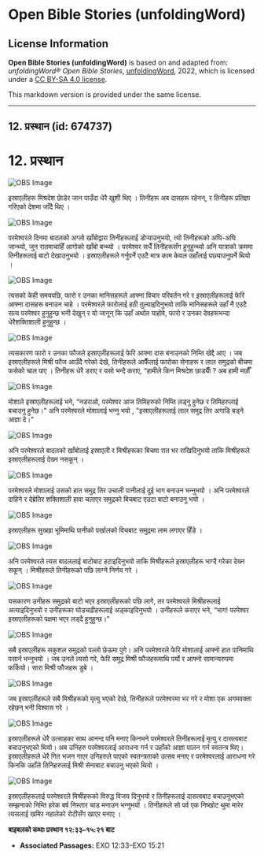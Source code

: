 # Open Bible Stories (unfoldingWord)

## License Information

**Open Bible Stories (unfoldingWord)** is based on and adapted from: _unfoldingWord® Open Bible Stories_, [unfoldingWord](https://unfoldingword.org/utw), 2022, which is licensed under a [CC BY-SA 4.0 license](https://creativecommons.org/licenses/by-sa/4.0/legalcode.en).

This markdown version is provided under the same license.



--------------------------------

## 12. प्रस्थान (id: 674737)

12\. प्रस्थान
=============

![OBS Image](https://cdn.door43.org/obs/jpg/360px/obs-en-12-01.jpg)

इस्राएलीहरू मिश्रदेश छाेडेर जान पाउँदा धेरै खुशी थिए । तिनीहरू अब दासहरू रहेनन्, र तिनीहरू प्रतिज्ञा गरिएको देशमा जाँदै थिए ।

![OBS Image](https://cdn.door43.org/obs/jpg/360px/obs-en-12-02.jpg)

परमेश्‍वरले दिनमा बादलको अग्लो खाँबोद्वारा तिनीहरूलाई डोर्‍याउनुभयो, त्यो तिनीहरूको अघि\-अघि जान्थ्यो, जुन रातमाचाहिँ आगोको खाँबो बन्थ्यो । परमेश्‍वर सधैँ तिनीहरूसँग हुनुहुन्थ्यो अनि यात्राको क्रममा तिनीहरूलाई बाटो देखाउनुभयो । इस्राएलीहरूले गर्नुपर्ने एउटै मात्र काम केवल उहाँलाई पछ्याउनुपर्ने थियो ।

![OBS Image](https://cdn.door43.org/obs/jpg/360px/obs-en-12-03.jpg)

त्यसको केही समयपछि, फारो र उनका मानिसहरूले आफ्ना विचार परिवर्तन गरे र इस्राएलीहरूलाई फेरि आफ्ना दासहरू बनाउन चाहे । परमेश्‍वरले फारोलाई हठी तुल्याइदिनुभयो ताकि मानिसहरूले उहाँ नै एउटै सत्य परमेश्‍वर हुनुहुन्छ भनी देखुन् र यो जानून् कि उहाँ अर्थात याहोवे, फारो र उनका देवहरूभन्दा धेरैशक्तिशाली हुनुहुन्छ ।

![OBS Image](https://cdn.door43.org/obs/jpg/360px/obs-en-12-04.jpg)

त्यसकारण फारो र उनका फौजले इस्राएलीहरूलाई फेरि आफ्ना दास बनाउनको निम्ति खेद्दै आए । जब इस्राएलीहरूले मिश्री फौज आउँदै गरेको देखे, तिनीहरूले आफैँलाई फारोका सेनाहरू र लाल समुद्रको बीचमा फसेको चाल पाए । तिनीहरू धेरै डराए र यसो भन्दै कराए, “हामीले किन मिश्रदेश छाड्याैँ ? अब हामी मर्छौँ

![OBS Image](https://cdn.door43.org/obs/jpg/360px/obs-en-12-05.jpg)

मोशाले इस्राएलीहरूलाई भने, “नडराओ, परमेश्‍वर आज तिमिहरुको निम्‍ति लड्नु हुनेछ र तिमिहरुलाई बचाउनु हुनेछ।" अनि परमेश्‍वरले मोशालाई भन्‍नु भयो , "इस्राएलीहरूलाई लाल समुद्र तिर अगाडि बड्ने आज्ञा दे।"

![OBS Image](https://cdn.door43.org/obs/jpg/360px/obs-en-12-06.jpg)

अनि परमेश्‍वरले बादलको खाँबोलाई इस्राएली र मिश्रीहरूका बिचमा रात भर राखिदिनुभयो ताकि मिश्रीहरूले इस्राएलीहरूलाई देख्‍न नसकून् ।

![OBS Image](https://cdn.door43.org/obs/jpg/360px/obs-en-12-07.jpg)

परमेश्‍वरले मोशालाई उसको हात समुद्र तिर उचाली पानीलाई दुई भाग बनाउन भन्‍नुभयो । अनि परमेश्‍वरले दाहिने र देब्रेतिर शक्तिशाली हावा चलाएर समुद्रको बिचबाट एउटा बाटो बनाउनु भयो ।

![OBS Image](https://cdn.door43.org/obs/jpg/360px/obs-en-12-08.jpg)

इस्राएलीहरू सुख्खा भूमिमाथि पानीको पर्खालको विचबाट समुद्रमा लाम लगाएर हिँडे ।

![OBS Image](https://cdn.door43.org/obs/jpg/360px/obs-en-12-09.jpg)

अनि परमेश्‍वरले त्यस बादललाई बाटोबाट हटाइदिनुभयो ताकि मिश्रीहरूले इस्राएलीहरू भाग्दै गरेका देख्‍न सकून् । मिश्रीहरूले तिनीहरूको पछि लाग्‍ने निर्णय गरे ।

![OBS Image](https://cdn.door43.org/obs/jpg/360px/obs-en-12-10.jpg)

यसकारण उनीहरू समुद्रको बाटो भएर इस्राएलीहरूको पछि लागे, तर परमेश्‍वरले मिश्रीहरूलाई अत्याइदिनुभयो र उनीहरूका घोडचढीहरूलाई अड्काइदिनुभयो । उनीहरूले कराएर भने, “भाग! परमेश्‍वर इस्राएलीहरूको पक्षमा भएर लड्दै हुनुहुन्‍छ।"

![OBS Image](https://cdn.door43.org/obs/jpg/360px/obs-en-12-11.jpg)

सबै इस्राएलीहरू सकुशल समुद्रको पल्लो छेऊमा पुगे। अनि परमेश्‍वरले फेरि मोशालाई आफ्नो हात पानिमाथि पसार्न भन्‍नुभयो । जब उनले त्यसो गरे, फेरि समुद्र मिश्री फौजहरूमाथि पर्यो र आफ्नो सामान्यरुपमा फर्कियो। सारा मिश्री फौजहरू डुबे ।

![OBS Image](https://cdn.door43.org/obs/jpg/360px/obs-en-12-12.jpg)

जब इस्राएलीहरूले सबै मिश्रीहरूको मृत्यु भएको देखे, तिनीहरूले परमेश्‍वरमा भर गरे र मोशा एक अगमवक्ता रहेछन् भनी विश्‍वास गरे ।

![OBS Image](https://cdn.door43.org/obs/jpg/360px/obs-en-12-13.jpg)

इस्राएलीहरूले धेरै उत्साहका साथ आनन्द पनि मनाए किनभने परमेश्‍वरले तिनीहरूलाई मृत्यु र दासत्वबाट बचाउनुभएको थियो। अब उनिहरु परमेश्‍वरलाई आराधना गर्न र उहाँको आज्ञा पालन गर्न स्‍वतन्‍त्र थिए। इस्राएलीहरूले धेरै गित भजन गाएर उनिहरुले पाएको स्‍वतन्‍त्रताको उत्‍सव मनाए र परमेश्‍वरलाई आराधना गरे किनकि उहाँले तिनिहरुलाई मिश्री सेनाबाट बचाउनु भएको थियो ।

![OBS Image](https://cdn.door43.org/obs/jpg/360px/obs-en-12-14.jpg)

इस्राएलीहरूलाई परमेश्‍वरले मिश्रीहरूको विरुद्ध विजय दिनुभयो र तिनीहरूलाई दासत्वबाट बचाउनुभएको सम्झनाको निम्ति हरेक बर्ष निस्तार चाड मनाउन भन्‍नुभयो । तिनीहरूले सो पर्व एक निष्खोट थुमा मारेर त्यसलाई खमिर नहालेको रोटीसँग खाएर मनाए ।

**बाइबलको कथाः प्रस्थान १२:३३–१५:२१ बाट**

* **Associated Passages:** EXO 12:33–EXO 15:21


